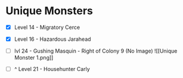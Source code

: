 # Unique Monsters
- [x] Level 14 - Migratory Cerce
- [x] Level 16 - Hazardous Jarahead
- [ ] lvl 24 - Gushing Masquin - Right of Colony 9 (No Image)
![[Unique Monster 1.png]]

- [ ] ^ Level 21 - Househunter Carly